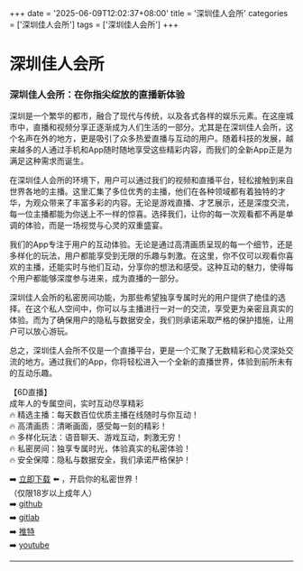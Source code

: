 +++
date = '2025-06-09T12:02:37+08:00'
title = '深圳佳人会所'
categories = ['深圳佳人会所']
tags = ['深圳佳人会所']
+++

# 深圳佳人会所

### 深圳佳人会所：在你指尖绽放的直播新体验

深圳是一个繁华的都市，融合了现代与传统，以及各式各样的娱乐元素。在这座城市中，直播和视频分享正逐渐成为人们生活的一部分。尤其是在深圳佳人会所，这个名声在外的地方，更是吸引了众多热爱直播与互动的用户。随着科技的发展，越来越多的人通过手机和App随时随地享受这些精彩内容，而我们的全新App正是为满足这种需求而诞生。

在深圳佳人会所的环境下，用户可以通过我们的视频和直播平台，轻松接触到来自世界各地的主播。这里汇集了多位优秀的主播，他们在各种领域都有着独特的才华，为观众带来了丰富多彩的内容。无论是游戏直播、才艺展示，还是深度交流，每一位主播都能为你送上不一样的惊喜。选择我们，让你的每一次观看都不再是单调的体验，而是一场视觉与心灵的双重盛宴。

我们的App专注于用户的互动体验。无论是通过高清画质呈现的每一个细节，还是多样化的玩法，用户都能享受到无限的乐趣与刺激。在这里，你不仅可以观看你喜欢的主播，还能实时与他们互动，分享你的想法和感受。这种互动的魅力，使得每个用户都能够深度参与进来，成为直播的一部分。

深圳佳人会所的私密房间功能，为那些希望独享专属时光的用户提供了绝佳的选择。在这个私人空间中，你可以与主播进行一对一的交流，享受更为亲密且真实的体验。而为了确保用户的隐私与数据安全，我们则承诺采取严格的保护措施，让用户可以放心游玩。

总之，深圳佳人会所不仅是一个直播平台，更是一个汇聚了无数精彩和心灵深处交流的地方。通过我们的App，你将轻松进入一个全新的直播世界，体验到前所未有的互动乐趣。

【6D直播】  
成年人的专属空间，实时互动尽享精彩  
🔥 精选主播：每天数百位优质主播在线随时与你互动！  
🔥 高清画质：清晰画面，感受每一刻的精彩！  
🔥 多样化玩法：语音聊天、游戏互动，刺激无穷！  
🔥 私密房间：独享专属时光，体验真实的私密体验！  
🔥 安全保障：隐私与数据安全，我们承诺严格保护！  

➡️ [立即下载](https://down123.s3.ap-east-1.amazonaws.com/down/down.html?channelCode=blog) ⬅️ ，开启你的私密世界！  
（仅限18岁以上成年人）  
➡️ [github](https://aldult-live.github.io/)  
➡️ [gitlab](https://seo-09598d.gitlab.io/)  
➡️ [推特](https://x.com/wegame33)  
➡️ [youtube](https://www.youtube.com/@6Dlive)

---
